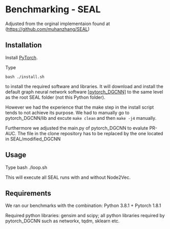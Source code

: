 Benchmarking - SEAL
===============================================================================
Adjusted from the orginal implementaion found at (https://github.com/muhanzhang/SEAL)


Installation
------------

Install [PyTorch](https://pytorch.org/).

Type

    bash ./install.sh

to install the required software and libraries. It will download and install the default graph neural network software [\[pytorch_DGCNN\]](https://github.com/muhanzhang/pytorch_DGCNN) to the same level as the root SEAL folder (not this Python folder).

However we had the experience that the make step in the install script tends to not achieve its purpose. We had to manually go to pytorch_DGCNN/lib and excute ```make clean``` and then ```make -j4``` manually.

Furthermore we adjusted the main.py of pytorch_DGCNN to evalute PR-AUC. The file in the clone repository has to be replaced by the one located in SEAL/modified_DGCNN

Usage
------
Type
    bash ./loop.sh

This will execute all SEAL runs with and without Node2Vec.


Requirements
------------

We ran our benchmarks with the combination: Python 3.8.1 + Pytorch 1.8.1

Required python libraries: gensim and scipy; all python libraries required by pytorch_DGCNN such as networkx, tqdm, sklearn etc.